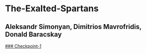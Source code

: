 # The-Exalted-Spartans
## Aleksandr Simonyan, Dimitrios Mavrofridis, Donald Baracskay

[### Checkpoint-1](checkpoint-1)
